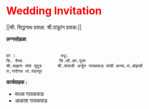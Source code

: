 <html>
<h1 style="color:rgb(255,0,0)">Wedding Invitation</h1>

<p>
||श्री. सिद्धनाथ प्रसन्ना. श्री.पांडूरंग प्रसन्ना.||

</p>
<h><strong>लग्नसोहळा </strong></h>

<pre>
<code>
वर :                 वधू: 
चि. वैभव              चि.सौ.का.पूजा 
श्री.चव्हाण यांचे सुपुत्र      श्री.संभाजी अर्जून गायकवाड यांची कन्या.रा.बोहाळी 
रा.गादेगाव ता.पंढरपूर </code></pre>

<strong>कार्यवाहक :</strong>
<p1>

<ul><li>माधव गायकवाड</li> <li>आकाश गायकवाड</li> </ul>
</p1>
</html>
